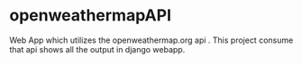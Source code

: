 # openweathermapAPI
Web App which utilizes the  openweathermap.org api . This project consume that api shows all the output in django webapp.
